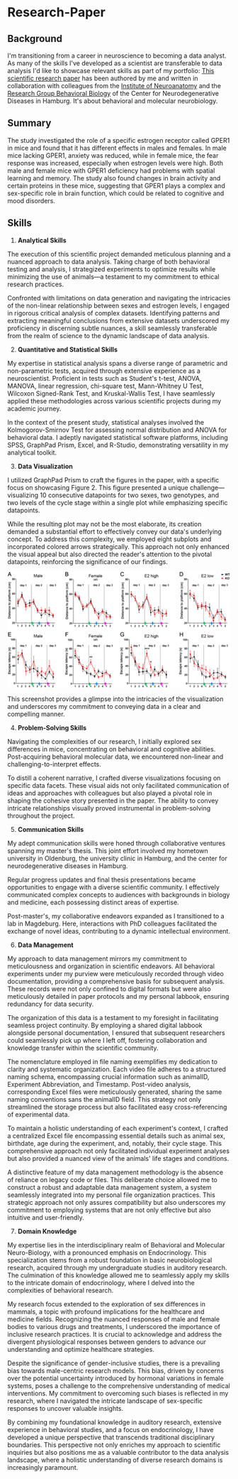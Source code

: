 # Research-Paper

## Background
I'm transitioning from a career in neuroscience to becoming a data analyst. As many of the skills I've developed as a scientist are transferable to data analysis I'd like to showcase relevant skills as part of my portfolio:
[This scientific research paper](JOE220204.pdf) has been authored by me and written in collaboration with colleagues from the [Institute of Neuroanatomy](https://www.uke.de/english/departments-institutes/institutes/neuroanatomy/index.html) and the [Research Group Behavioral Biology](https://www.uke.de/english/departments-institutes/institutes/research-group-behavioral-biology/index.html) of the Center for Neurodegenerative Diseases in Hamburg. It's about behavioral and molecular neurobiology.  

## Summary
The study investigated the role of a specific estrogen receptor called GPER1 in mice and found that it has different effects in males and females. In male mice lacking GPER1, anxiety was reduced, while in female mice, the fear response was increased, especially when estrogen levels were high. Both male and female mice with GPER1 deficiency had problems with spatial learning and memory. The study also found changes in brain activity and certain proteins in these mice, suggesting that GPER1 plays a complex and sex-specific role in brain function, which could be related to cognitive and mood disorders.

## Skills

1. **Analytical Skills** 

The execution of this scientific project demanded meticulous planning and a nuanced approach to data analysis. Taking charge of both behavioral testing and analysis, I strategized experiments to optimize results while minimizing the use of animals—a testament to my commitment to ethical research practices.

Confronted with limitations on data generation and navigating the intricacies of the non-linear relationship between sexes and estrogen levels, I engaged in rigorous critical analysis of complex datasets. Identifying patterns and extracting meaningful conclusions from extensive datasets underscored my proficiency in discerning subtle nuances, a skill seamlessly transferable from the realm of science to the dynamic landscape of data analysis.

2. **Quantitative and Statistical Skills**  

My expertise in statistical analysis spans a diverse range of parametric and non-parametric tests, acquired through extensive experience as a neuroscientist. Proficient in tests such as Student's t-test, ANOVA, MANOVA, linear regression, chi-square test, Mann-Whitney U Test, Wilcoxon Signed-Rank Test, and Kruskal-Wallis Test, I have seamlessly applied these methodologies across various scientific projects during my academic journey.

In the context of the present study, statistical analyses involved the Kolmogorov-Smirnov Test for assessing normal distribution and ANOVA for behavioral data. I adeptly navigated statistical software platforms, including SPSS, GraphPad Prism, Excel, and R-Studio, demonstrating versatility in my analytical toolkit.

3. **Data Visualization**  

I utilized GraphPad Prism to craft the figures in the paper, with a specific focus on showcasing Figure 2. This figure presented a unique challenge—visualizing 10 consecutive datapoints for two sexes, two genotypes, and two levels of the cycle stage within a single plot while emphasizing specific datapoints.

While the resulting plot may not be the most elaborate, its creation demanded a substantial effort to effectively convey our data's underlying concept. To address this complexity, we employed eight subplots and incorporated colored arrows strategically. This approach not only enhanced the visual appeal but also directed the reader's attention to the pivotal datapoints, reinforcing the significance of our findings.   

   ![](fig2.png)

This screenshot provides a glimpse into the intricacies of the visualization and underscores my commitment to conveying data in a clear and compelling manner.

4. **Problem-Solving Skills**  

Navigating the complexities of our research, I initially explored sex differences in mice, concentrating on behavioral and cognitive abilities. Post-acquiring behavioral molecular data, we encountered non-linear and challenging-to-interpret effects.

To distill a coherent narrative, I crafted diverse visualizations focusing on specific data facets. These visual aids not only facilitated communication of ideas and approaches with colleagues but also played a pivotal role in shaping the cohesive story presented in the paper. The ability to convey intricate relationships visually proved instrumental in problem-solving throughout the project.

5. **Communication Skills**  

My adept communication skills were honed through collaborative ventures spanning my master's thesis. This joint effort involved my hometown university in Oldenburg, the university clinic in Hamburg, and the center for neurodegenerative diseases in Hamburg.

Regular progress updates and final thesis presentations became opportunities to engage with a diverse scientific community. I effectively communicated complex concepts to audiences with backgrounds in biology and medicine, each possessing distinct areas of expertise.

Post-master's, my collaborative endeavors expanded as I transitioned to a lab in Magdeburg. Here, interactions with PhD colleagues facilitated the exchange of novel ideas, contributing to a dynamic intellectual environment.

6.  **Data Management**  

My approach to data management mirrors my commitment to meticulousness and organization in scientific endeavors. All behavioral experiments under my purview were meticulously recorded through video documentation, providing a comprehensive basis for subsequent analysis. These records were not only confined to digital formats but were also meticulously detailed in paper protocols and my personal labbook, ensuring redundancy for data security.

The organization of this data is a testament to my foresight in facilitating seamless project continuity. By employing a shared digital labbook alongside personal documentation, I ensured that subsequent researchers could seamlessly pick up where I left off, fostering collaboration and knowledge transfer within the scientific community.

The nomenclature employed in file naming exemplifies my dedication to clarity and systematic organization. Each video file adheres to a structured naming schema, encompassing crucial information such as animalID, Experiment Abbreviation, and Timestamp. Post-video analysis, corresponding Excel files were meticulously generated, sharing the same naming conventions sans the animalID field. This strategy not only streamlined the storage process but also facilitated easy cross-referencing of experimental data.

To maintain a holistic understanding of each experiment's context, I crafted a centralized Excel file encompassing essential details such as animal sex, birthdate, age during the experiment, and, notably, their cycle stage. This comprehensive approach not only facilitated individual experiment analyses but also provided a nuanced view of the animals' life stages and conditions.

A distinctive feature of my data management methodology is the absence of reliance on legacy code or files. This deliberate choice allowed me to construct a robust and adaptable data management system, a system seamlessly integrated into my personal file organization practices. This strategic approach not only assures compatibility but also underscores my commitment to employing systems that are not only effective but also intuitive and user-friendly.

7. **Domain Knowledge**

My expertise lies in the interdisciplinary realm of Behavioral and Molecular Neuro-Biology, with a pronounced emphasis on Endocrinology. This specialization stems from a robust foundation in basic neurobiological research, acquired through my undergraduate studies in auditory research. The culmination of this knowledge allowed me to seamlessly apply my skills to the intricate domain of endocrinology, where I delved into the complexities of behavioral research.

My research focus extended to the exploration of sex differences in mammals, a topic with profound implications for the healthcare and medicine fields. Recognizing the nuanced responses of male and female bodies to various drugs and treatments, I underscored the importance of inclusive research practices. It is crucial to acknowledge and address the divergent physiological responses between genders to advance our understanding and optimize healthcare strategies.

Despite the significance of gender-inclusive studies, there is a prevailing bias towards male-centric research models. This bias, driven by concerns over the potential uncertainty introduced by hormonal variations in female systems, poses a challenge to the comprehensive understanding of medical interventions. My commitment to overcoming such biases is reflected in my research, where I navigated the intricate landscape of sex-specific responses to uncover valuable insights.

By combining my foundational knowledge in auditory research, extensive experience in behavioral studies, and a focus on endocrinology, I have developed a unique perspective that transcends traditional disciplinary boundaries. This perspective not only enriches my approach to scientific inquiries but also positions me as a valuable contributor to the data analysis landscape, where a holistic understanding of diverse research domains is increasingly paramount.
